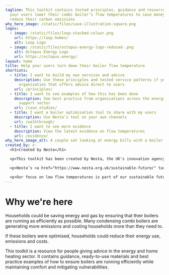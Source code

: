 ```yaml
---
tagline: This toolkit contains tested principles, guidance and resources to help
  your users lower their combi boiler’s flow temperatures to save money and
  reduce their carbon emissions
why_here_image: /static/files/save-illustration-square.png
logos:
  - image: /static/files/loop-stacked-colour.png
    url: https://loop.homes/
    alt: Loop Logo
  - image: /static/files/octopus-energy-logo-reduced-.png
    alt: Octopus Energy Logo
    url: https://octopus.energy/
layout: home
title: Help your users turn down their boiler flow temperature
shortcuts:
  - title: I want to build my own services and advice
    description: Use these principles and tested service patterns if you are an
      organisation that offers advice direct to users
    url: /principles/
  - title: I want to see examples of how this has been done
    description: See best practice from organisations across the energy and consumer
      support sector
    url: /case_studies/
  - title: I want a boiler optimisation tool to share with my users
    description: Use Nesta’s tool on your own channels
    url: /walkthrough/
  - title: I want to see more evidence
    description: View the latest evidence on flow temperatures
    url: /evidence/
why_here_image_alt: A couple sat looking at energy bills with a boiler in the background
created_by: >-
  <h1>Created by Nesta</h1>

  <p>This toolkit has been created by Nesta, the UK's innovation agency for social good</p>

  <p>Nesta’s <a href="https://www.nesta.org.uk/sustainable-future/" target="_blank"> sustainable future mission</a> aim is to accelerate the decarbonisation of household activities in the UK and improve levels of productivity. Our goal is that, by 2030, the UK will have reduced household carbon emissions by 28 per cent from 2019 levels, and will be on track to reach zero by 2048.</p>

  <p>Our focus on low flow temperatures is part of our sustainable future mission’s aim to optimise current heating systems, with the goal of reducing emissions.</p>
---
```

# Why we're here

Households could be saving energy and gas by ensuring that their boilers are running as efficiently as possible. Many condensing combi boilers are generating more emissions and costing households more than they need to.

If these boilers were optimised, households could reduce their energy use, emissions and costs.

This toolkit is a resource for people giving advice in the energy and home heating sector. It contains guidance, ready-to-use materials and best practice examples of how to ensure boilers are running efficiently while maintaining comfort and mitigating vulnerabilities.